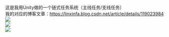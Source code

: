 这是我用Unity做的一个链式任务系统（主线任务/支线任务）  
我的对应的博客文章：https://linxinfa.blog.csdn.net/article/details/119023984  
![](https://img-blog.csdnimg.cn/da0bb7b27fac4cd085cb4a76708ad71a.gif)  
![](https://img-blog.csdnimg.cn/8f202b2d30b84b28b13a3ead5b79bea6.gif)  
![](https://img-blog.csdnimg.cn/d718288e095344aa938e552289fd943e.gif)  
